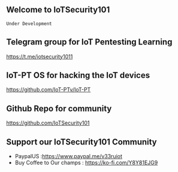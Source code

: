 ## Welcome to IoTSecurity101

    Under Development



## Telegram group for IoT Pentesting Learning

  <https://t.me/iotsecurity1011>

## IoT-PT OS for hacking the IoT devices

  <https://github.com/IoT-PTv/IoT-PT>
  
## Github Repo for community 

  <https://github.com/IoTSecurity101>
  
## Support our IoTSecurity101 Community
- PaypalUS :https://www.paypal.me/v33ruiot
- Buy Coffee to Our champs : https://ko-fi.com/Y8Y81EJG9

